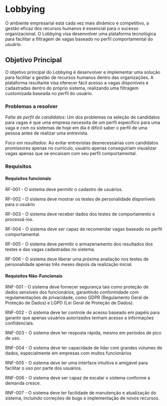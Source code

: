 # Lobbying

O ambiente empresarial está cada vez mais dinâmico e competitivo, a gestão eficaz dos recursos humanos é essencial para o sucesso organizacional. O Lobbying visa desenvolver uma plataforma tecnológica para facilitar a filtragem de vagas baseado no perfil comportamental do usuário.

## Objetivo Principal

O objetivo principal do Lobbying é desenvolver e implementar uma solução para facilitar a gestão de recursos humanos dentro das organizações. A plataforma resultante visa oferecer fácil acesso a vagas disponíveis e cadastradas dentro do próprio sistema, realizando uma filtragem customizada baseada no perfil do usuário.

### Problemas a resolver

*Falta de perfil de candidatos*: Um dos problemas na seleção de candidatos para vagas é que uma empresa necessita de um perfil específico para uma vaga e com os sistemas de hoje em dia é difícil saber o perfil de uma pessoa antes de realizar uma entrevista.

*Foco em resultados*: Ao evitar entrevistas desnecessárias com candidatos promissores apenas no currículo, usuário apenas conseguiriam visualizar vagas apenas que se encaixam com seu perfil comportamental.

### Requisitos

#### Requisitos funcionais

RF-001 - O sistema deve permitir o cadastro de usuários.

RF-002 - O sistema deve mostrar os testes de personalidade disponíveis para o usuário 

RF-003 - O sistema deve receber dados dos testes de comportamento e processá-los.

RF-004 - O sistema deve ser capaz de recomendar vagas baseado no perfil comportamental.

RF-005 - O sistema deve permitir o armazenamento dos resultados dos testes e das vagas cadastradas no sistema.

RF-006 - O sistema deve liberar uma próxima avaliação nos testes de personalidade apenas três meses depois da realização inicial.

#### Requisitos Não-Funcionais 

RNF-001 - O sistema deve fornecer segurança tais como proteção de dados sensíveis dos funcionários, garantindo conformidade com regulamentações de privacidade, como GDPR (Regulamento Geral de Proteção de Dados) e LGPD (Lei Geral de Proteção de Dados).

RNF-002 - O sistema deve ter controle de acesso baseado em papéis para garantir que apenas usuários autorizados tenham acesso a informações confidenciais.

RNF-003 - O sistema deve ter resposta rápida, mesmo em períodos de pico de uso.

RNF-004 - O sistema deve ter capacidade de lidar com grandes volumes de dados, especialmente em empresas com muitos funcionários

RNF-005 - O sistema deve ter uma interface intuitiva e amigável para facilitar o uso por parte dos usuários.

RNF-006 - O sistema deve ser capaz de escalar o sistema conforme a demanda cresce.

RNF-007 - O sistema deve ter facilidade de manutenção e atualização do sistema, incluindo correções de bugs e implementação de novos recursos.
